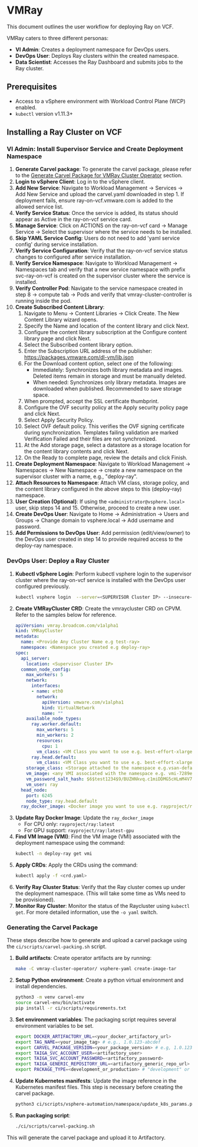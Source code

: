 # VMRay

This document outlines the user workflow for deploying Ray on VCF.

VMRay caters to three different personas:

- **VI Admin**: Creates a deployment namespace for DevOps users.
- **DevOps User**: Deploys Ray clusters within the created namespace.
- **Data Scientist**: Accesses the Ray Dashboard and submits jobs to the Ray cluster.

## Prerequisites

- Access to a vSphere environment with Workload Control Plane (WCP) enabled.
- `kubectl` version v1.11.3+

## Installing a Ray Cluster on VCF

### VI Admin: Install Supervisor Service and Create Deployment Namespace

1.  **Generate Carvel package**: To generate the carvel package, please refer to the [Generate Carvel Package for VMRay Cluster Operator](#generate-carvel-package-for-vmray-cluster-operator) section.
2.  **Login to vSphere Client**: Log in to the vSphere client.
3.  **Add New Service**: Navigate to Workload Management -> Services -> Add New Service and upload the carvel.yaml downloaded in step 1.
    If deployment fails, ensure ray-on-vcf.vmware.com is added to the allowed service list.
4.  **Verify Service Status**: Once the service is added, its status should appear as Active in the ray-on-vcf service card.
5.  **Manage Service**: Click on ACTIONS on the ray-on-vcf card -> Manage Service -> Select the supervisor where the service needs to be installed.
6.  **Skip YAML Service Config**: Users do not need to add 'yaml service config' during service installation.
7.  **Verify Service Configuration**: Verify that the ray-on-vcf service status changes to configured after service installation.
8.  **Verify Service Namespace**: Navigate to Workload Management -> Namespaces tab and verify that a new service namespace with prefix svc-ray-on-vcf
is created on the supervisor cluster where the service is installed.
9.  **Verify Controller Pod**: Navigate to the service namespace created in step 8 -> compute tab -> Pods and verify that vmray-cluster-controller is
running inside the pod.
10. **Create Subscribed Content Library**:
    1.  Navigate to Menu -> Content Libraries -> Click Create. The New Content Library wizard opens.
    2.  Specify the Name and location of the content library and click Next.
    3.  Configure the content library subscription at the Configure content library page and click Next.
    4.  Select the Subscribed content library option.
    5.  Enter the Subscription URL address of the publisher: https://packages.vmware.com/dl-vm/lib.json
    6.  For the Download content option, select one of the following:
        *   Immediately: Synchronizes both library metadata and images. Deleted items remain in storage and must be manually deleted.
        *   When needed: Synchronizes only library metadata. Images are downloaded when published. Recommended to save storage space.
    7.  When prompted, accept the SSL certificate thumbprint.
    8.  Configure the OVF security policy at the Apply security policy page and click Next.
    9.  Select Apply Security Policy.
    10. Select OVF default policy. This verifies the OVF signing certificate during synchronization. Templates failing validation are marked
     Verification Failed and their files are not synchronized.
    11. At the Add storage page, select a datastore as a storage location for the content library contents and click Next.
    12. On the Ready to complete page, review the details and click Finish.
11. **Create Deployment Namespace**: Navigate to Workload Management -> Namespaces -> New Namespace -> create a new namespace on the supervisor
 cluster with a name, e.g., "deploy-ray".
12. **Attach Resources to Namespace**: Attach VM class, storage policy, and the content library configured in the above steps to this (deploy-ray) namespace.
13. **User Creation (Optional)**: If using the `<administrator@vsphere.local>` user, skip steps 14 and 15. Otherwise, proceed to create a new user.
14. **Create DevOps User**: Navigate to Home -> Administration -> Users and Groups -> Change domain to vsphere.local -> Add username and password.
15. **Add Permissions to DevOps User**: Add permission (edit/view/owner) to the DevOps user created in step 14 to provide required access to the deploy-ray namespace.

### DevOps User: Deploy a Ray Cluster

1.  **Kubectl vSphere Login**: Perform kubectl vsphere login to the supervisor cluster where the ray-on-vcf service is installed with the DevOps user configured previously.
    ```bash
    kubectl vsphere login  --server=<SUPERVISOR Cluster IP> --insecure-skip-tls-verify --vsphere-username <DEVOPS_USER_NAME> --tanzu-kubernetes-cluster-namespace deploy-ray
    ```
2.  **Create VMRayCluster CRD**: Create the vmraycluster CRD on CPVM. Refer to the samples below for reference.
    ```yaml
    apiVersion: vmray.broadcom.com/v1alpha1
    kind: VMRayCluster
    metadata:
      name: <Provide Any Cluster Name e.g test-ray>
      namespace: <Namespace you created e.g deploy-ray>
    spec:
      api_server:
        location: <Supervisor Cluster IP>
      common_node_config:
        max_workers: 5
        network:
          interfaces:
          - name: eth0
            network:
              apiVersion: vmware.com/v1alpha1
              kind: VirtualNetwork
              name: ""
        available_node_types:
          ray.worker.default:
            max_workers: 5
            min_workers: 2
            resources:
              cpu: 1
            vm_class: <VM Class you want to use e.g. best-effort-xlarge>
          ray.head.default:
            vm_class: <VM Class you want to use e.g. best-effort-xlarge>
        storage_class: <Storage attached to the namespace e.g.vsan-default-storage-policy>
        vm_image: <any VMI associated with the namespace e.g. vmi-7289e7d90a3c53e73. Refer step 5 to get a VMI>
        vm_password_salt_hash: $6$test1234$9/BUZHNkvq.c1miDDMG5cHLmM4V7gbYdGuF0//3gSIh//DOyi7ypPCs6EAA9b8/tidHottL6UG0tG/RqTgAAi/
        vm_user: ray
      head_node:
        port: 6245
        node_type: ray.head.default
      ray_docker_image: <Docker image you want to use e.g. rayproject/ray:latest>
    ```
3.  **Update Ray Docker Image**: Update the `ray_docker_image`
    *   For CPU only: `rayproject/ray:latest`
    *   For GPU support: `rayproject/ray:latest-gpu`
4.  **Find VM Image (VMI)**: Find the VM image (VMI) associated with the deployment namespace using the command:
    ```bash
    kubectl -n deploy-ray get vmi
    ```
5.  **Apply CRDs**: Apply the CRDs using the command:
    ```bash
    kubectl apply -f <crd.yaml>
    ```
6.  **Verify Ray Cluster Status**: Verify that the Ray cluster comes up under the deployment namespace.
    (This will take some time as VMs need to be provisioned).
7.  **Monitor Ray Cluster**: Monitor the status of the Raycluster using `kubectl get`.
     For more detailed information, use the `-o yaml` switch.

### Generating the Carvel Package
These steps describe how to generate and upload a carvel package using the `ci/scripts/carvel-packing.sh` script.
1.  **Build artifacts**: Create operator artifacts are by running:
    ```bash
    make -C vmray-cluster-operator/ vsphere-yaml create-image-tar
    ```
2.  **Setup Python environment**:
    Create a python virtual environment and install dependencies.
    ```bash
    python3 -m venv carvel-env
    source carvel-env/bin/activate
    pip install -r ci/scripts/requirements.txt
    ```
3.  **Set environment variables**: The packaging script requires several environment variables to be set.
    ```bash
    export DOCKER_ARTIFACTORY_URL=<your_docker_artifactory_url>
    export TAG_NAME=<your_image_tag> # e.g., 1.0.123-abcdef
    export CARVEL_PACKAGE_VERSION=<your_package_version> # e.g, 1.0.123
    export TAIGA_SVC_ACCOUNT_USER=<artifactory_user>
    export TAIGA_SVC_ACCOUNT_PASSWORD=<artifactory_password>
    export TAIGA_GENERIC_REPOSITORY_URL=<artifactory_generic_repo_url>
    export PACKAGE_TYPE=<development_or_production> # "development" or "production"
    ```
4.  **Update Kubernetes manifests**: Update the image reference in the Kubernetes manifest files.
    This step is necessary before creating the carvel package.
    ```bash
    python3 ci/scripts/vsphere-automation/namespace/update_k8s_params.py -i "$DOCKER_ARTIFACTORY_URL/vmray-cluster-controller:$TAG_NAME"
    ```
5.  **Run packaging script**:
    ```bash
    ./ci/scripts/carvel-packing.sh
    ```
This will generate the carvel package and upload it to Artifactory.